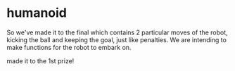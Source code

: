 # humanoid

So we've made it to the final which contains 2 particular moves of the robot, kicking the ball and keeping the goal, just like penalties. We are intending to make functions for the robot to embark on. 

made it to the 1st prize!
